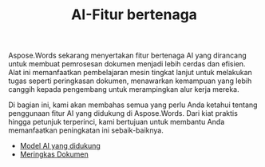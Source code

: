 ﻿---
title: AI-Fitur bertenaga
second_title: Aspose.Words untuk Python via .NET
articleTitle: AI-Fitur bertenaga
linktitle: AI-Fitur bertenaga
type: docs
weight: 35
description: "Aspose.Words untuk Python memperkenalkan alat bertenaga AI seperti peringkasan dokumen untuk meningkatkan efisiensi. Pelajari cara menggunakan fitur bertenaga AI dengan kiat dan panduan mendetail."
url: /id/python-net/ai-powered-features/
timestamp: 2024-11-26-12-00-00
---

Aspose.Words sekarang menyertakan fitur bertenaga AI yang dirancang untuk membuat pemrosesan dokumen menjadi lebih cerdas dan efisien. Alat ini memanfaatkan pembelajaran mesin tingkat lanjut untuk melakukan tugas seperti peringkasan dokumen, menawarkan kemampuan yang lebih canggih kepada pengembang untuk merampingkan alur kerja mereka.

Di bagian ini, kami akan membahas semua yang perlu Anda ketahui tentang penggunaan fitur AI yang didukung di Aspose.Words. Dari kiat praktis hingga petunjuk terperinci, kami bertujuan untuk membantu Anda memanfaatkan peningkatan ini sebaik-baiknya.

* [Model AI yang didukung](/words/python-net/supported-ai-models/)
* [Meringkas Dokumen](/words/python-net/summarize-a-document/)
